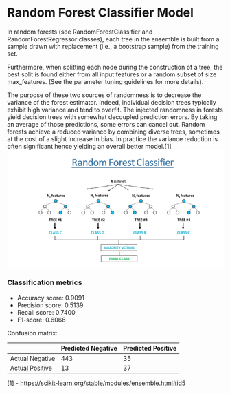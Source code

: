 # Random Forest Classifier Model

In random forests (see RandomForestClassifier and RandomForestRegressor classes), each tree in the ensemble is built from a sample drawn with replacement (i.e., a bootstrap sample) from the training set.

Furthermore, when splitting each node during the construction of a tree, the best split is found either from all input features or a random subset of size max_features. (See the parameter tuning guidelines for more details).

The purpose of these two sources of randomness is to decrease the variance of the forest estimator. Indeed, individual decision trees typically exhibit high variance and tend to overfit. The injected randomness in forests yield decision trees with somewhat decoupled prediction errors. By taking an average of those predictions, some errors can cancel out. Random forests achieve a reduced variance by combining diverse trees, sometimes at the cost of a slight increase in bias. In practice the variance reduction is often significant hence yielding an overall better model.[1]
![Random Forest](how-random-forest-classifier-work.png)

### Classification metrics

- Accuracy score:   0.9091
- Precision score:  0.5139
- Recall score:     0.7400
- F1-score:         0.6066

Confusion matrix:

|     | Predicted Negative | Predicted Positive |
|-----|--------------------|--------------------|
|Actual Negative |        443         |         35          |
|Actual Positive |         13         |         37          |

[1] - https://scikit-learn.org/stable/modules/ensemble.html#id5